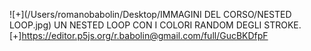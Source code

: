 ![+](/Users/romanobabolin/Desktop/IMMAGINI DEL CORSO/NESTED LOOP.jpg)
UN NESTED LOOP CON I COLORI RANDOM DEGLI STROKE.
[+]https://editor.p5js.org/r.babolin@gmail.com/full/GucBKDfpF